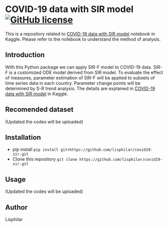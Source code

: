 # COVID-19 data with SIR model [![GitHub license](https://img.shields.io/github/license/lisphilar/covid19-sir)](https://github.com/lisphilar/covid19-sir/blob/master/LICENSE.md)
This is a repository related to [COVID-19 data with SIR model](https://www.kaggle.com/lisphilar/covid-19-data-with-sir-model) notebook in Kaggle. Please refer to the notebook to understand the method of analysis.

## Introduction
With this Python package we can apply SIR-F model to COVID-19 data. SIR-F is a customized ODE model derived from SIR model. To evaluate the effect of measures, parameter estimation of SIR-F will be applied to subsets of time series data in each country. Parameter change points will be determined by S-R trend analysis. The details are explained in [COVID-19 data with SIR model](https://www.kaggle.com/lisphilar/covid-19-data-with-sir-model) in Kaggle.

## Recomended dataset
(Updated the codes will be uploaded)

## Installation
- pip install
```pip install git+https://github.com/lisphilar/covid19-sir.git```
- Clone this repository
```git clone https://github.com/lisphilar/covid19-sir.git```

## Usage
(Updated the codes will be uploaded)

## Author
Lisphilar
